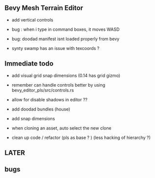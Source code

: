 

## Bevy Mesh Terrain Editor

- add vertical controls 
- bug : when i type in command boxes, it moves WASD 
- bug: doodad manifest isnt loaded properly from bevy 

 
- synty swamp has an issue with texcoords ?


## Immediate todo 

- add visual grid snap dimensions (0.14 has grid gizmo)


- remember can  handle controls better  by  using bevy_editor_pls/src/controls.rs




- allow for disable shadows in editor ??

- add doodad bundles (house) 

-  add snap dimensions 

- when cloning an asset, auto select the new clone 

- clean up code / refactor (pls as base ? ) (less hacking of hierarchy ?)
 
 
## LATER  


## bugs 

 